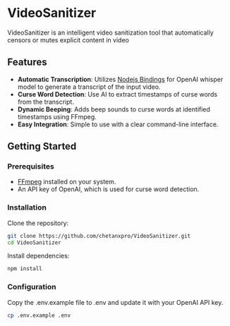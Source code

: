 # VideoSanitizer

VideoSanitizer is an intelligent video sanitization tool that automatically censors or mutes explicit content in video

## Features

- **Automatic Transcription**: Utilizes [Nodejs Bindings](https://github.com/ChetanXpro/nodejs-whisper) for OpenAI whisper model to generate a transcript of the input video. 
- **Curse Word Detection**: Use AI to extract timestamps of curse words from the transcript.
- **Dynamic Beeping**: Adds beep sounds to curse words at identified timestamps using FFmpeg.
- **Easy Integration**: Simple to use with a clear command-line interface.

## Getting Started

### Prerequisites

- [FFmpeg](https://ffmpeg.org/) installed on your system.
- An API key of OpenAI, which is used for curse word detection.

### Installation

Clone the repository:

```bash
git clone https://github.com/chetanxpro/VideoSanitizer.git
cd VideoSanitizer
```

Install dependencies:

```bash
npm install
```

### Configuration

Copy the .env.example file to .env and update it with your OpenAI API key.

```bash
cp .env.example .env
```
